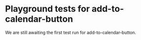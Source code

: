 # Playground tests for add-to-calendar-button
We are still awaiting the first test run for add-to-calendar-button.
